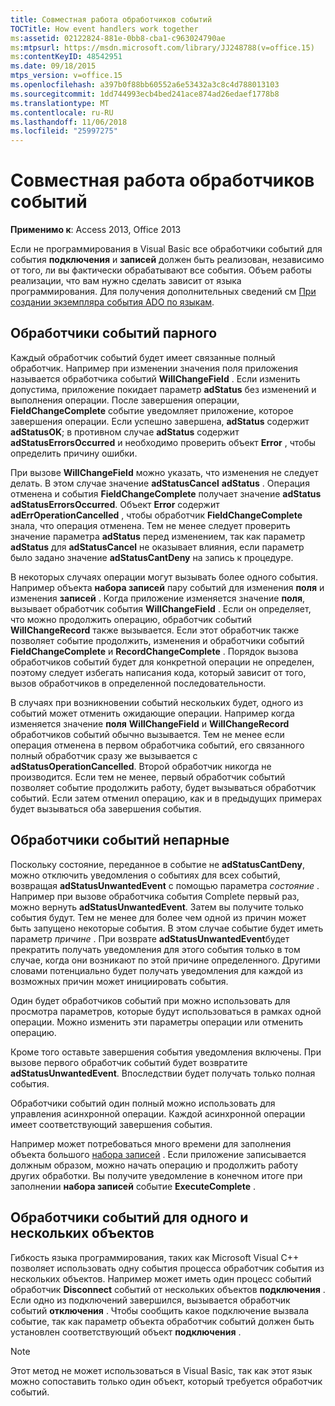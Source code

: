 ```yaml
---
title: Совместная работа обработчиков событий
TOCTitle: How event handlers work together
ms:assetid: 02122824-881e-0bb8-cba1-c963024790ae
ms:mtpsurl: https://msdn.microsoft.com/library/JJ248788(v=office.15)
ms:contentKeyID: 48542951
ms.date: 09/18/2015
mtps_version: v=office.15
ms.openlocfilehash: a397b0f88bb60552a6e53432a3c8c4d788013103
ms.sourcegitcommit: 1dd744993ecb4bed241ace874ad26edaef1778b8
ms.translationtype: MT
ms.contentlocale: ru-RU
ms.lasthandoff: 11/06/2018
ms.locfileid: "25997275"
---
```

# <a name="how-event-handlers-work-together"></a>Совместная работа обработчиков событий

**Применимо к**: Access 2013, Office 2013

Если не программирования в Visual Basic все обработчики событий для события **подключения** и **записей** должен быть реализован, независимо от того, ли вы фактически обрабатывают все события. Объем работы реализации, что вам нужно сделать зависит от языка программирования. Для получения дополнительных сведений см [При создании экземпляра события ADO по языкам](https://msdn.microsoft.com/library/jj250244\(v=office.15\)).

## <a name="paired-event-handlers"></a>Обработчики событий парного

Каждый обработчик событий будет имеет связанные полный обработчик. Например при изменении значения поля приложения называется обработчика событий **WillChangeField** . Если изменить допустима, приложение покидает параметр **adStatus** без изменений и выполнения операции. После завершения операции, **FieldChangeComplete** событие уведомляет приложение, которое завершения операции. Если успешно завершена, **adStatus** содержит **adStatusOK**; в противном случае **adStatus** содержит **adStatusErrorsOccurred** и необходимо проверить объект **Error** , чтобы определить причину ошибки.

При вызове **WillChangeField** можно указать, что изменения не следует делать. В этом случае значение **adStatusCancel** **adStatus** . Операция отменена и события **FieldChangeComplete** получает значение **adStatus** **adStatusErrorsOccurred**. Объект **Error** содержит **adErrOperationCancelled** , чтобы обработчик **FieldChangeComplete** знала, что операция отменена. Тем не менее следует проверить значение параметра **adStatus** перед изменением, так как параметр **adStatus** для **adStatusCancel** не оказывает влияния, если параметр было задано значение **adStatusCantDeny** на запись к процедуре.

В некоторых случаях операции могут вызывать более одного события. Например объекта **набора записей** пару событий для изменения **поля** и изменения **записей** . Когда приложение изменяется значение **поля**, вызывает обработчик события **WillChangeField** . Если он определяет, что можно продолжить операцию, обработчик событий **WillChangeRecord** также вызывается. Если этот обработчик также позволяет событие продолжить, изменения и обработчики событий **FieldChangeComplete** и **RecordChangeComplete** . Порядок вызова обработчиков событий будет для конкретной операции не определен, поэтому следует избегать написания кода, который зависит от того, вызов обработчиков в определенной последовательности.

В случаях при возникновении событий нескольких будет, одного из событий может отменить ожидающие операции. Например когда изменяется значение **поля** **WillChangeField** и **WillChangeRecord** обработчиков событий обычно вызывается. Тем не менее если операция отменена в первом обработчика событий, его связанного полный обработчик сразу же вызывается с **adStatusOperationCancelled**. Второй обработчик никогда не производится. Если тем не менее, первый обработчик событий позволяет событие продолжить работу, будет вызываться обработчик событий. Если затем отменил операцию, как и в предыдущих примерах будет вызываться оба завершения события.

## <a name="unpaired-event-handlers"></a>Обработчики событий непарные

Поскольку состояние, переданное в событие не **adStatusCantDeny**, можно отключить уведомления о событиях для всех событий, возвращая **adStatusUnwantedEvent** с помощью параметра *состояние* . Например при вызове обработчика события Complete первый раз, можно вернуть **adStatusUnwantedEvent**. Затем вы получите только события будут. Тем не менее для более чем одной из причин может быть запущено некоторые события. В этом случае событие будет иметь параметр *причине* . При возврате **adStatusUnwantedEvent**будет прекратить получать уведомления для этого события только в том случае, когда они возникают по этой причине определенного. Другими словами потенциально будет получать уведомления для каждой из возможных причин может инициировать события.

Один будет обработчиков событий при можно использовать для просмотра параметров, которые будут использоваться в рамках одной операции. Можно изменить эти параметры операции или отменить операцию.

Кроме того оставьте завершения события уведомления включены. При вызове первого обработчик событий будет возвратите **adStatusUnwantedEvent**. Впоследствии будет получать только полная события.

Обработчики событий один полный можно использовать для управления асинхронной операции. Каждой асинхронной операции имеет соответствующий завершения события.

Например может потребоваться много времени для заполнения объекта большого [набора записей](recordset-object-ado.md) . Если приложение записывается должным образом, можно начать операцию и продолжить работу других обработки. Вы получите уведомление в конечном итоге при заполнении **набора записей** событие **ExecuteComplete** .

## <a name="single-event-handlers-and-multiple-objects"></a>Обработчики событий для одного и нескольких объектов

Гибкость языка программирования, таких как Microsoft Visual C++ позволяет использовать одну события процесса обработчик события из нескольких объектов. Например может иметь один процесс событий обработчик **Disconnect** событий от нескольких объектов **подключения** . Если одно из подключений завершился, вызывается обработчик событий **отключения** . Чтобы сообщить какое подключение вызвала событие, так как параметр объекта обработчик событий должен быть установлен соответствующий объект **подключения** .

> [!NOTE]
> Этот метод не может использоваться в Visual Basic, так как этот язык можно сопоставить только один объект, который требуется обработчик событий.


